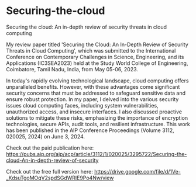 # Securing-the-cloud
Securing the cloud: An in-depth review of security threats in cloud computing 

My review paper titled 'Securing the Cloud: An In-Depth Review of Security Threats in Cloud Computing', which was submitted to the International Conference on Contemporary Challenges in Science, Engineering, and its Applications (IC3SEA2023) held at the Study World College of Engineering, Coimbatore, Tamil Nadu, India, from May 05-06, 2023.

In today's rapidly evolving technological landscape, cloud computing offers unparalleled benefits. However, with these advantages come significant security concerns that must be addressed to safeguard sensitive data and ensure robust protection. In my paper, I delved into the various security issues cloud computing faces, including system vulnerabilities, unauthorized access, and insecure interfaces. I also discussed proactive solutions to mitigate these risks, emphasizing the importance of encryption technologies, secure APIs, audit tools, and resilient infrastructure.
This work has been published in the AIP Conference Proceedings (Volume 3112, 020025, 2024) on June 3, 2024.

Check out the paid publication here: https://pubs.aip.org/aip/acp/article/3112/1/020025/3295722/Securing-the-cloud-An-in-depth-review-of-security

Check out the free full version here: https://drive.google.com/file/d/1Ve-_KdsuTgoMOqV2spdSGdWRlE9Po4Nw/view
